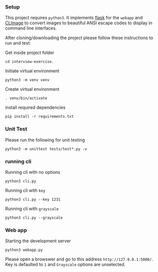 ### Setup
This project requires `python3`. It implements [flask](https://flask.palletsprojects.com/en/3.0.x/) for the `webapp` and [CLImage](https://github.com/pnappa/CLImage) to convert images to beautiful ANSI escape codes to display in command line interfaces.

After cloning/downloading the project please follow these instructions to run and test:

Get inside project folder 

```
cd interview-exercise.
```

Initiate virtual environment
```
python3 -m venv venv
```

Create virtual environment
```
. venv/bin/activate
```

install required dependencies
```
pip install -r requirements.txt
```

### Unit Test

Please run the following for unit testing
```
python3 -m unittest tests/test*.py -v
```

### running cli

Running cli with no options
```
python3 cli.py
```

Running cli with `key`
```
python3 cli.py --key 1231
```


Running cli with `grayscale`
```
python3 cli.py --grayscale
```

### Web app

Starting the development server 
```
python3 webapp.py 
```

Please open a browswer and go to this address `http://127.0.0.1:5000/`. Key is defaulted to `1` and `Grayscale` options are unselected. 
